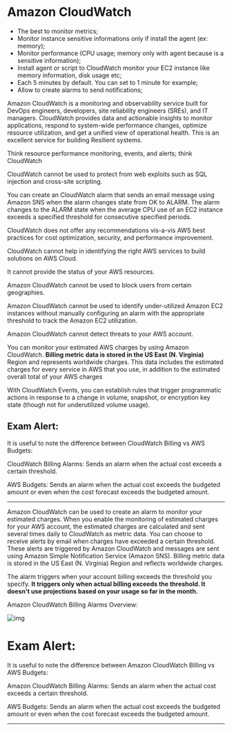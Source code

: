 # Amazon CloudWatch

- The best to monitor metrics;
- Monitor instance sensitive informations only if install the agent (ex: memory);
- Monitor performance (CPU usage; memory only with agent because is a sensitive information);
- Install agent or script to CloudWatch monitor your EC2 instance like memory information, disk usage etc;
- Each 5 minutes by default. You can set to 1 minute for example;
- Allow to create alarms to send notifications;

Amazon CloudWatch is a monitoring and observability service built for DevOps engineers, developers, site reliability engineers (SREs), and IT managers. CloudWatch provides data and actionable insights to monitor applications, respond to system-wide performance changes, optimize resource utilization, and get a unified view of operational health. This is an excellent service for building Resilient systems.

Think resource performance monitoring, events, and alerts; think CloudWatch

CloudWatch cannot be used to protect from web exploits such as SQL injection and cross-site scripting.

You can create an CloudWatch alarm that sends an email message using Amazon SNS when the alarm changes state from OK to ALARM. The alarm changes to the ALARM state when the average CPU use of an EC2 instance exceeds a specified threshold for consecutive specified periods.

CloudWatch does not offer any recommendations vis-a-vis AWS best practices for cost optimization, security, and performance improvement.

CloudWatch cannot help in identifying the right AWS services to build solutions on AWS Cloud.

It cannot provide the status of your AWS resources.

Amazon CloudWatch cannot be used to block users from certain geographies.

Amazon CloudWatch cannot be used to identify under-utilized Amazon EC2 instances without manually configuring an alarm with the appropriate threshold to track the Amazon EC2 utilization.

Amazon CloudWatch cannot detect threats to your AWS account.

You can monitor your estimated AWS charges by using Amazon CloudWatch. **Billing metric data is stored in the US East (N. Virginia)** Region and represents worldwide charges. This data includes the estimated charges for every service in AWS that you use, in addition to the estimated overall total of your AWS charges

With CloudWatch Events, you can establish rules that trigger programmatic actions in response to a change in volume, snapshot, or encryption key state (though not for underutilized volume usage).

## Exam Alert:

It is useful to note the difference between CloudWatch Billing vs AWS Budgets:

CloudWatch Billing Alarms: Sends an alarm when the actual cost exceeds a certain threshold.

AWS Budgets: Sends an alarm when the actual cost exceeds the budgeted amount or even when the cost forecast exceeds the budgeted amount.

---

Amazon CloudWatch can be used to create an alarm to monitor your estimated charges. When you enable the monitoring of estimated charges for your AWS account, the estimated charges are calculated and sent several times daily to CloudWatch as metric data. You can choose to receive alerts by email when charges have exceeded a certain threshold. These alerts are triggered by Amazon CloudWatch and messages are sent using Amazon Simple Notification Service (Amazon SNS). Billing metric data is stored in the US East (N. Virginia) Region and reflects worldwide charges.

The alarm triggers when your account billing exceeds the threshold you specify. **It triggers only when actual billing exceeds the threshold. It doesn't use projections based on your usage so far in the month.**

Amazon CloudWatch Billing Alarms Overview:

![img](https://assets-pt.media.datacumulus.com/aws-clf-pt/assets/pt4-q21-i1.jpg)

# Exam Alert:

It is useful to note the difference between Amazon CloudWatch Billing vs AWS Budgets:

Amazon CloudWatch Billing Alarms: Sends an alarm when the actual cost exceeds a certain threshold.

AWS Budgets: Sends an alarm when the actual cost exceeds the budgeted amount or even when the cost forecast exceeds the budgeted amount.

---
